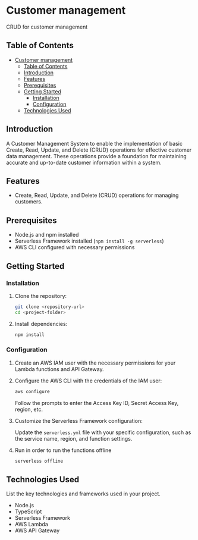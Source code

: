 # Customer management
CRUD for customer management

## Table of Contents

- [Customer management](#customer-management)
  - [Table of Contents](#table-of-contents)
  - [Introduction](#introduction)
  - [Features](#features)
  - [Prerequisites](#prerequisites)
  - [Getting Started](#getting-started)
    - [Installation](#installation)
    - [Configuration](#configuration)
  - [Technologies Used](#technologies-used)

## Introduction

A Customer Management System to enable the implementation of basic Create, Read, Update, and Delete (CRUD) operations for effective customer data management. These operations provide a foundation for maintaining accurate and up-to-date customer information within a system.
## Features

- Create, Read, Update, and Delete (CRUD) operations for managing customers.

## Prerequisites

- Node.js and npm installed
- Serverless Framework installed (`npm install -g serverless`)
- AWS CLI configured with necessary permissions

## Getting Started

### Installation

1. Clone the repository:

    ```bash
    git clone <repository-url>
    cd <project-folder>
    ```

2. Install dependencies:

    ```bash
    npm install
    ```

### Configuration

1. Create an AWS IAM user with the necessary permissions for your Lambda functions and API Gateway.
2. Configure the AWS CLI with the credentials of the IAM user:

    ```bash
    aws configure
    ```

    Follow the prompts to enter the Access Key ID, Secret Access Key, region, etc.

3. Customize the Serverless Framework configuration:

    Update the `serverless.yml` file with your specific configuration, such as the service name, region, and function settings.

4. Run in order to run the functions offline 
    ```bash
    serverless offline
    ```

## Technologies Used

List the key technologies and frameworks used in your project.

- Node.js
- TypeScript
- Serverless Framework
- AWS Lambda
- AWS API Gateway